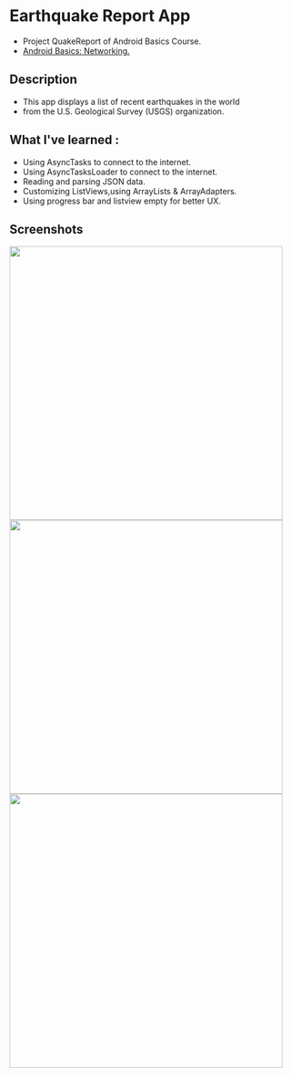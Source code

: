 # Earthquake Report App

+ Project QuakeReport of Android Basics Course.
+ [Android Basics: Networking.](https://classroom.udacity.com/courses/ud843)

## Description 
+ This app displays a list of recent earthquakes in the world
+ from the U.S. Geological Survey (USGS) organization.

## What I've learned :
+ Using AsyncTasks to connect to the internet.
+ Using AsyncTasksLoader to connect to the internet.
+ Reading and parsing JSON data.
+ Customizing ListViews,using ArrayLists & ArrayAdapters.
+ Using progress bar and listview empty for better UX.

## Screenshots 
<img src="https://github.com/mohammed2571994/quake-report-app/blob/master/screenshots/normal.png" width="480" hieght="854">
<img src="https://github.com/mohammed2571994/quake-report-app/blob/master/screenshots/loading.png" width="480" hieght="854">
<img src="https://github.com/mohammed2571994/quake-report-app/blob/master/screenshots/no_internet.png" width="480" hieght="854">

